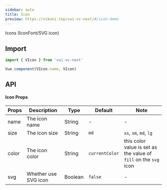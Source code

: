 ```yaml
---
sidebar: auto
title: Icon
preview: https://nikoni.top/vui-vc-next/#/icon-demo
---
```


Icons (IconFont/SVG icon)

## Import

```js
import { VIcon } from 'vui-vc-next'

Vue.component(VIcon.name, VIcon)
```

## API

#### Icon Props
|Props | Description | Type | Default | Note |
|----|-----|------|------|------|
|name|The icon name|String|-|-|
|size|The icon size|String|`md`|`xs`, `sm`, `md`, `lg`|
|color|The icon color|String|`currentColor`|this color value is set as the value of `fill` on the `svg` icon|
|svg|Whether use SVG icon|Boolean|`false`|-|
